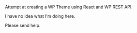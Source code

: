 Attempt at creating a WP Theme using React and WP REST API.

I have no idea what I'm doing here.

Please send help.